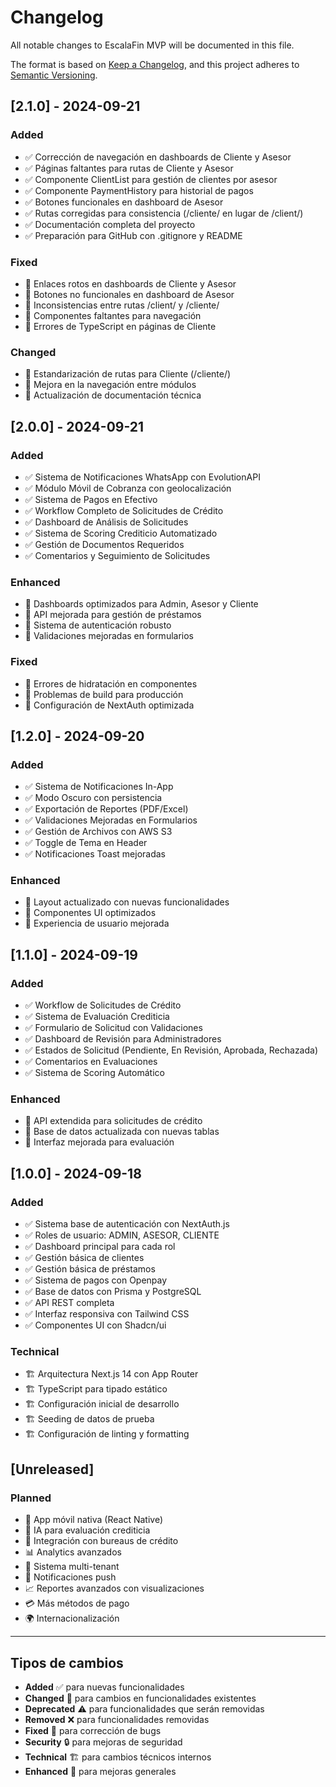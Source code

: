 
# Changelog

All notable changes to EscalaFin MVP will be documented in this file.

The format is based on [Keep a Changelog](https://keepachangelog.com/en/1.0.0/),
and this project adheres to [Semantic Versioning](https://semver.org/spec/v2.0.0.html).

## [2.1.0] - 2024-09-21

### Added
- ✅ Corrección de navegación en dashboards de Cliente y Asesor
- ✅ Páginas faltantes para rutas de Cliente y Asesor
- ✅ Componente ClientList para gestión de clientes por asesor
- ✅ Componente PaymentHistory para historial de pagos
- ✅ Botones funcionales en dashboard de Asesor
- ✅ Rutas corregidas para consistencia (/cliente/ en lugar de /client/)
- ✅ Documentación completa del proyecto
- ✅ Preparación para GitHub con .gitignore y README

### Fixed
- 🐛 Enlaces rotos en dashboards de Cliente y Asesor
- 🐛 Botones no funcionales en dashboard de Asesor
- 🐛 Inconsistencias entre rutas /client/ y /cliente/
- 🐛 Componentes faltantes para navegación
- 🐛 Errores de TypeScript en páginas de Cliente

### Changed
- 🔄 Estandarización de rutas para Cliente (/cliente/)
- 🔄 Mejora en la navegación entre módulos
- 🔄 Actualización de documentación técnica

## [2.0.0] - 2024-09-21

### Added
- ✅ Sistema de Notificaciones WhatsApp con EvolutionAPI
- ✅ Módulo Móvil de Cobranza con geolocalización
- ✅ Sistema de Pagos en Efectivo
- ✅ Workflow Completo de Solicitudes de Crédito
- ✅ Dashboard de Análisis de Solicitudes
- ✅ Sistema de Scoring Crediticio Automatizado
- ✅ Gestión de Documentos Requeridos
- ✅ Comentarios y Seguimiento de Solicitudes

### Enhanced
- 🔄 Dashboards optimizados para Admin, Asesor y Cliente
- 🔄 API mejorada para gestión de préstamos
- 🔄 Sistema de autenticación robusto
- 🔄 Validaciones mejoradas en formularios

### Fixed
- 🐛 Errores de hidratación en componentes
- 🐛 Problemas de build para producción
- 🐛 Configuración de NextAuth optimizada

## [1.2.0] - 2024-09-20

### Added
- ✅ Sistema de Notificaciones In-App
- ✅ Modo Oscuro con persistencia
- ✅ Exportación de Reportes (PDF/Excel)
- ✅ Validaciones Mejoradas en Formularios
- ✅ Gestión de Archivos con AWS S3
- ✅ Toggle de Tema en Header
- ✅ Notificaciones Toast mejoradas

### Enhanced
- 🔄 Layout actualizado con nuevas funcionalidades
- 🔄 Componentes UI optimizados
- 🔄 Experiencia de usuario mejorada

## [1.1.0] - 2024-09-19

### Added
- ✅ Workflow de Solicitudes de Crédito
- ✅ Sistema de Evaluación Crediticia
- ✅ Formulario de Solicitud con Validaciones
- ✅ Dashboard de Revisión para Administradores
- ✅ Estados de Solicitud (Pendiente, En Revisión, Aprobada, Rechazada)
- ✅ Comentarios en Evaluaciones
- ✅ Sistema de Scoring Automático

### Enhanced
- 🔄 API extendida para solicitudes de crédito
- 🔄 Base de datos actualizada con nuevas tablas
- 🔄 Interfaz mejorada para evaluación

## [1.0.0] - 2024-09-18

### Added
- ✅ Sistema base de autenticación con NextAuth.js
- ✅ Roles de usuario: ADMIN, ASESOR, CLIENTE
- ✅ Dashboard principal para cada rol
- ✅ Gestión básica de clientes
- ✅ Gestión básica de préstamos
- ✅ Sistema de pagos con Openpay
- ✅ Base de datos con Prisma y PostgreSQL
- ✅ API REST completa
- ✅ Interfaz responsiva con Tailwind CSS
- ✅ Componentes UI con Shadcn/ui

### Technical
- 🏗️ Arquitectura Next.js 14 con App Router
- 🏗️ TypeScript para tipado estático
- 🏗️ Configuración inicial de desarrollo
- 🏗️ Seeding de datos de prueba
- 🏗️ Configuración de linting y formatting

## [Unreleased]

### Planned
- 📱 App móvil nativa (React Native)
- 🤖 IA para evaluación crediticia
- 🔗 Integración con bureaus de crédito
- 📊 Analytics avanzados
- 🏢 Sistema multi-tenant
- 🔔 Notificaciones push
- 📈 Reportes avanzados con visualizaciones
- 💳 Más métodos de pago
- 🌍 Internacionalización

---

## Tipos de cambios
- **Added** ✅ para nuevas funcionalidades
- **Changed** 🔄 para cambios en funcionalidades existentes
- **Deprecated** ⚠️ para funcionalidades que serán removidas
- **Removed** ❌ para funcionalidades removidas
- **Fixed** 🐛 para corrección de bugs
- **Security** 🔒 para mejoras de seguridad
- **Technical** 🏗️ para cambios técnicos internos
- **Enhanced** 🔄 para mejoras generales

